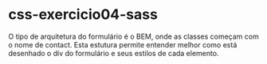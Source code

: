 # css-exercicio04-sass

O tipo de arquitetura do formulário é o BEM, onde as classes começam com o nome de contact. Esta estutura permite entender melhor como está desenhado o div do formulário e seus estilos de cada elemento.